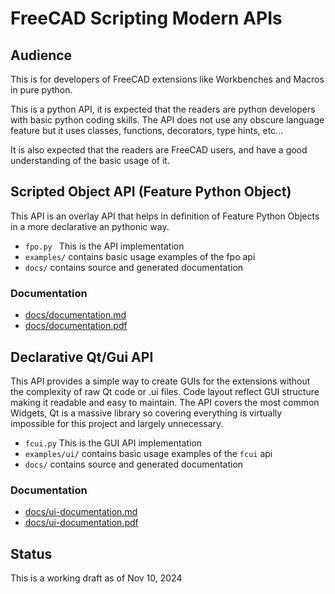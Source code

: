 # FreeCAD Scripting Modern APIs

## Audience

This is for developers of FreeCAD extensions like Workbenches and Macros in pure
python.

This is a python API, it is expected that the readers are python developers with
basic python coding skills. The API does not use any obscure language feature but
it uses classes, functions, decorators, type hints, etc...

It is also expected that the readers are FreeCAD users, and have a good understanding
of the basic usage of it.

## Scripted Object API (Feature Python Object)

This API is an overlay API that helps in definition of Feature Python Objects in
a more declarative an pythonic way.

* `fpo.py `
  This is the API implementation
* `examples/`
  contains basic usage examples of the fpo api
* `docs/`
  contains source and generated documentation

### Documentation

* [docs/documentation.md](docs/documentation.md)
* [docs/documentation.pdf](docs/documentation.pdf)


## Declarative Qt/Gui API

This API provides a simple way to create GUIs for the extensions without the
complexity of raw Qt code or .ui files. Code layout reflect GUI structure making
it readable and easy to maintain. The API covers the most common Widgets, Qt is
a massive library so covering everything is virtually impossible for this project
and largely unnecessary.

* `fcui.py`
  This is the GUI API implementation
* `examples/ui/`
  contains basic usage examples of the `fcui` api
* `docs/`
  contains source and generated documentation


### Documentation
* [docs/ui-documentation.md](docs/ui-documentation.md)
* [docs/ui-documentation.pdf](docs/ui-documentation.pdf)


## Status

This is a working draft as of Nov 10, 2024